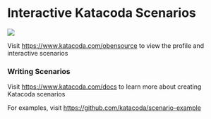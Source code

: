 # Interactive Katacoda Scenarios

[![](http://shields.katacoda.com/katacoda/obensource/count.svg)](https://www.katacoda.com/obensource "Get your profile on Katacoda.com")

Visit https://www.katacoda.com/obensource to view the profile and interactive scenarios

### Writing Scenarios
Visit https://www.katacoda.com/docs to learn more about creating Katacoda scenarios

For examples, visit https://github.com/katacoda/scenario-example
